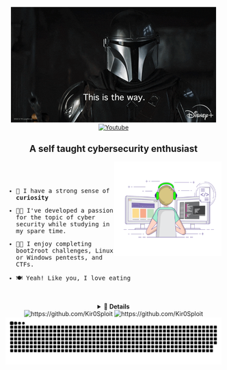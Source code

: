 <div id="header" align="center">
	<img width="auto" height="auto" src="./resources/images/mandalorian.gif"/>
</div>

<div id="badges" align="center">
	<a href="https://www.youtube.com/c/Kir0Sploit1337/">
		<img src="https://shields.io/badge/youtube-FF0000.svg?logo=youtube&style=for-the-badge&logoColor=black" alt="Youtube"/>
	</a>
  <h2>A self taught cybersecurity enthusiast</h2>
  </div>
                                                                                                																												
  <img align="right" width="250" height="220" src="./resources/images/coding-freak.gif"/>

<div align="left">
  <samp>

<p>&nbsp;</p>
<p>&nbsp;</p>
    
- 👻 I have a strong sense of **curiosity**

- 👨‍💻 I've developed a passion for the topic of cyber security while studying in my spare time.

- 🐱‍👤 I enjoy completing boot2root challenges, Linux or Windows pentests, and CTFs.

- 🍽  Yeah! Like you, I love eating
    
<p>&nbsp;</p>
  
  </samp>
</div>

<details align="center">
<summary>🎈 <strong>Details</strong></summary>
    
<div>
	<div align="center">
		<h1>Knowledge Base<h1>
    <img width="auto" height="auto" src="./resources/images/smart-think.gif"/>
	</div>
			
  <div align="center">
    <a href="https://www.python.org/" target="_blank">
      <img src="https://img.shields.io/badge/Python-3776AB.svg?style=for-the-badge&logo=python&logoColor=white"
        alt="python"/>
    </a>
    <a href="https://www.gnu.org/software/bash/" target="_blank"> 
      <img src="https://img.shields.io/badge/gnubash-4EAA25.svg?style=for-the-badge&logo=gnubash&logoColor=black"
        alt="gnubash"/>
    </a>
    <a href="https://www.w3.org/html/" target="_blank"> 
      <img src="https://img.shields.io/badge/html-E34F26.svg?style=for-the-badge&logo=html5&logoColor=white"
        alt="html5"/> 
    </a>
    <a href="https://www.w3schools.com/css/" target="_blank">
      <img src="https://img.shields.io/badge/css-1572B6.svg?style=for-the-badge&logo=css3&logoColor=white"
        alt="css3"/>
    </a>
    <a href="https://developer.mozilla.org/en-US/docs/Web/JavaScript" target="_blank"> 
      <img src="https://img.shields.io/badge/Javascript-F7DF1E.svg?style=for-the-badge&logo=javascript&logoColor=black"
        alt="javascript"/> 
		</a>
		<a href="https://www.php.net/" target="_blank">
			<img src="https://img.shields.io/badge/php-777BB4.svg?style=for-the-badge&logo=php&logoColor=white"
					 alt="php"/>
		</a>
    <a href="https://www.nginx.com" target="_blank"> 
      <img src="https://img.shields.io/badge/nginx-009639.svg?style=for-the-badge&logo=nginx&logoColor=white" 
        alt="nginx"/> 
    </a>
    <a href="https://www.docker.com/" target="_blank">
      <img src="https://img.shields.io/badge/docker-2496ED.svg?style=for-the-badge&logo=docker&logoColor=white"
        alt="docker"/>
    </a>
		<a href="https://www.apache.org/" target="_blank">
			<img src="https://img.shields.io/badge/apache-d22128.svg?style=for-the-badge&logo=apache&logoColor=white"
					 alt="apache"/>
		</a>
		<a href="https://www.phpmyadmin.net/" target="_blank">
			<img src="https://img.shields.io/badge/phpmyadmin-6C78AF.svg?style=for-the-badge&logo=phpmyadmin&logoColor=yellow"
					 alt="phpmyadmin"/>
		</a>
		<a href="" target"_blank">
			<img src="https://img.shields.io/badge/mysql-4479A1.svg?style=for-the-badge&logo=mysql&logoColor=yellow"
					 alt="mysql"/>
		</a>
		<a href="https://www.linux.org/" target="_blank">
			<img src="https://img.shields.io/badge/linux-FCC624.svg?style=for-the-badge&logo=linux&logoColor=black"
					 alt="linux"/>
		</a>
		<a href="" target="_blank">
			 <img src="https://img.shields.io/badge/windows-0078D6.svg?style=for-the-badge&logo=phpmyadmin&logoColor=black"
						alt="Windows"/>
		</a>
		<a href="https://ubuntu.com/" target="_blank">
			<img src="https://img.shields.io/badge/ubuntu-E95420.svg?style=for-the-badge&logo=ubuntu&logoColor=black"
					 alt="ubuntu"/>
		</a>
		<a href="https://linuxmint.com/" target"_blank">
			<img src="https://img.shields.io/badge/linux%20mint-87CF3E.svg?style=for-the-badge&logo=linuxmint&logoColor=black"
								alt="linux mint"/>
		</a>
		<a href="https://www.debian.org/" target="_blank">
			<img src="https://img.shields.io/badge/debian-A81D33.svg?style=for-the-badge&logo=debian&logoColor=white"
					 alt="debian"/>
		</a>
		<a href="https://www.kali.org/" target="_blank">
			<img src="https://img.shields.io/badge/kali%20linux-557C94.svg?style=for-the-badge&logo=kalilinux&logoColor=black"
					 alt="Kali Linux"/>
		</a>
		<a href="" target="_blank">
			<img src="https://img.shields.io/badge/photoshop-31A8FF.svg?style=for-the-badge&logo=AdobePhotoshop&logoColor=black"
					 alt="Adobe Photoshop"/>
		</a>
		<a href="" target="_blank">
			<img src="https://shields.io/badge/canva-00C4CC.svg?logo=canva&style=for-the-badge&logoColor=white"
           alt="Canva"/>
    </a>
    <a href="" target="_blank">
      <img src="https://shields.io/badge/Virtualbox-183A61.svg?logo=virtualbox&style=for-the-badge&logoColor=white"
           alt="VirtualBox"/>
    </a>
    <a href="" target="_blank">
      <img src="https://shields.io/badge/vmware-607078.svg?logo=vmware&style=for-the-badge&logoColor=yellow"
           alt="VMware Workstation Player"/>
    </a>
  </div>
			</details>

<div align="center">
	<img src="https://github-readme-stats.vercel.app/api?username=Kir0Sploit&show_icons=true&theme=tokyonight&hide_border=true&locale=en"
			 alt="https://github.com/Kir0Sploit"/>
	<img src="https://github-readme-streak-stats.herokuapp.com/?user=Kir0Sploit&theme=tokyonight&hide_border=true&locale=en"
			 alt="https://github.com/Kir0Sploit"/>
		</div>
  
<div align="center">
  <img  src="./resources/svg/github-contribution-grid-snake.svg"
    alt="Azamshah" />
</div>
